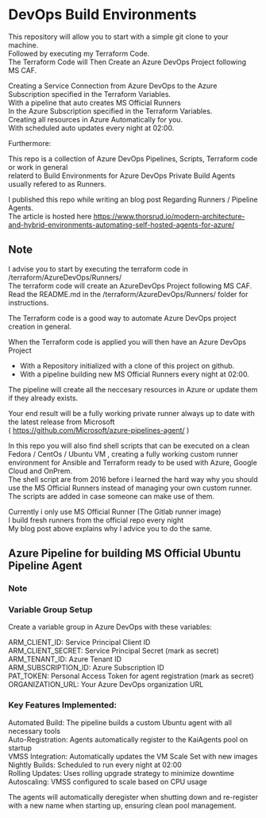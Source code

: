 # DevOps Build Environments  
This repository will allow you to start with a simple git clone to your machine.  
Followed by executing my Terraform Code.  
The Terraform Code will Then Create an Azure DevOps Project following MS CAF.  
  
Creating a Service Connection from Azure DevOps to the Azure Subscription specified in the Terraform Variables.  
With a pipeline that auto creates MS Official Runners  
In the Azure Subscription specified in the Terraform Variables.  
Creating all resources in Azure Automatically for you.  
With scheduled auto updates every night at 02:00.  
  
Furthermore:    

This repo is a collection of Azure DevOps Pipelines, Scripts, Terraform code or work in general  
relaterd to Build Environments for Azure DevOps Private Build Agents usually refered to as Runners.  

I published this repo while writing an blog post Regarding Runners / Pipeline Agents.  
The article is hosted here https://www.thorsrud.io/modern-architecture-and-hybrid-environments-automating-self-hosted-agents-for-azure/  
  

## Note  
I advise you to start by executing the terraform code in /terraform/AzureDevOps/Runners/    
The terraform code will create an AzureDevOps Project following MS CAF.  
Read the README.md in the /terraform/AzureDevOps/Runners/ folder for instructions.  
  
The Terraform code is a good way to automate Azure DevOps project creation in general.  
  
   
When the Terraform code is applied you will then have an Azure DevOps Project  
* With a Repository initialized with a clone of this project on github.  
* With a pipeline building new MS Official Runners every night at 02:00.  
  
The pipeline will create all the neccesary resources in Azure or update them if they already exists.  
  
Your end result will be a fully working private runner always up to date with the latest release from Microsoft  
( https://github.com/Microsoft/azure-pipelines-agent/  )  


In this repo you will also find shell scripts that can be executed on a clean Fedora / CentOs / Ubuntu VM , creating a fully working custom runner environment for Ansible and Terraform ready to be used with Azure, Google Cloud and OnPrem.  
The shell script are from 2016 before i learned the hard way why you should use the MS Official Runners instead of managing your own custom runner.    
The scripts are added in case someone can make use of them.  
  
  
Currently i only use MS Official Runner (The Gitlab runner image)  
I build fresh runners from the official repo every night  
My blog post above explains why I advice you to do the same.  


## Azure Pipeline for building MS Official Ubuntu Pipeline Agent

### Note


### Variable Group Setup  
Create a variable group in Azure DevOps with these variables:  

ARM_CLIENT_ID: Service Principal Client ID  
ARM_CLIENT_SECRET: Service Principal Secret (mark as secret)  
ARM_TENANT_ID: Azure Tenant ID  
ARM_SUBSCRIPTION_ID: Azure Subscription ID  
PAT_TOKEN: Personal Access Token for agent registration (mark as secret)  
ORGANIZATION_URL: Your Azure DevOps organization URL  

    
### Key Features Implemented:  
  
Automated Build: The pipeline builds a custom Ubuntu agent with all necessary tools  
Auto-Registration: Agents automatically register to the KaiAgents pool on startup  
VMSS Integration: Automatically updates the VM Scale Set with new images  
Nightly Builds: Scheduled to run every night at 02:00  
Rolling Updates: Uses rolling upgrade strategy to minimize downtime  
Autoscaling: VMSS configured to scale based on CPU usage  
  
The agents will automatically deregister when shutting down and re-register with a new name when starting up, ensuring clean pool management.  

